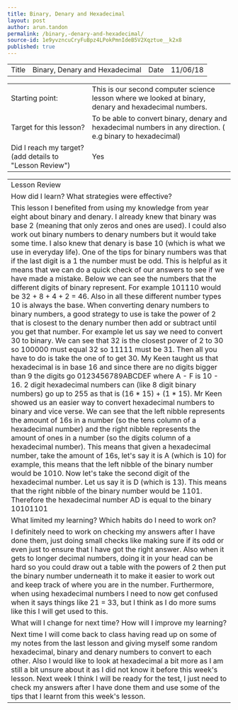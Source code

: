 ```yaml
---
title: Binary, Denary and Hexadecimal
layout: post
author: arun.tandon
permalink: /binary,-denary-and-hexadecimal/
source-id: 1e9yvzncuCryFuBpz4LPokPmnIdeB5V2Xqztue__k2x8
published: true
---
```

<table>
  <tr>
    <td>Title</td>
    <td>Binary, Denary and Hexadecimal</td>
    <td>Date</td>
    <td>11/06/18</td>
  </tr>
</table>


<table>
  <tr>
    <td>Starting point:</td>
    <td>This is our second computer science lesson where we looked at binary, denary and hexadecimal numbers.</td>
  </tr>
  <tr>
    <td>Target for this lesson?</td>
    <td>To be able to convert binary, denary and hexadecimal numbers in any direction. ( e.g binary to hexadecimal)</td>
  </tr>
  <tr>
    <td>Did I reach my target? 
(add details to "Lesson Review")</td>
    <td>Yes</td>
  </tr>
</table>


<table>
  <tr>
    <td>Lesson Review</td>
  </tr>
  <tr>
    <td>How did I learn? What strategies were effective? </td>
  </tr>
  <tr>
    <td>This lesson I benefited from using my knowledge from year eight about binary and denary. I already knew that binary was base 2 (meaning that only zeros and ones are used). I could also work out binary numbers to denary numbers but it would take some time. I also knew that denary is base 10 (which is what we use in everyday life). One of the tips for binary numbers was that if the last digit is a 1 the number must be odd. This is helpful as it means that we can do a quick check of our answers to see if we have made a mistake. Below we can see the numbers that the different digits of binary represent. For example 101110 would be 32 + 8 + 4 + 2 = 46. Also in all these different number types 10 is always the base. When converting denary numbers to binary numbers, a good strategy to use is take the power of 2 that is closest to the denary number then add or subtract until you get that number. For example let us say we need to convert 30 to binary. We can see that 32 is the closest power of 2 to 30 so 100000 must equal 32 so 11111 must be 31. Then all you have to do is take the one of to get 30. My Keen taught us that hexadecimal is in base 16 and since there are no digits bigger than 9 the digits go 0123456789ABCDEF where A - F is 10 - 16. 2 digit hexadecimal numbers can (like 8 digit binary numbers) go up to 255 as that is (16 * 15) + (1 * 15). Mr Keen showed us an easier way to convert hexadecimal numbers to binary and vice verse. We can see that the left nibble represents the amount of 16s in a number (so the tens column of a hexadecimal number) and the right nibble represents the amount of ones in a number (so the digits column of a hexadecimal number). This means that given a hexadecimal number, take the amount of 16s, let's say it is A (which is 10) for example, this means that the left nibble of the binary number would be 1010. Now let's take the second digit of the hexadecimal number. Let us say it is D (which is 13). This means that the right nibble of the binary number would be 1101. Therefore the hexadecimal number  AD is equal to the binary 10101101
</td>
  </tr>
  <tr>
    <td>What limited my learning? Which habits do I need to work on? </td>
  </tr>
  <tr>
    <td>I definitely need to work on checking my answers after I have done them, just doing small checks like making sure if its odd or even just to ensure that I have got the right answer. Also when it gets to longer decimal numbers, doing it in your head can be hard so you could draw out a table with the powers of 2 then put the binary number underneath it to make it easier to work out and keep track of where you are in the number. Furthermore, when using hexadecimal numbers I need to now get confused when it says things like 21 = 33, but I think as I do more sums like this I will get used to this.</td>
  </tr>
  <tr>
    <td>What will I change for next time? How will I improve my learning?</td>
  </tr>
  <tr>
    <td>Next time I will come back to class having read up on some of my notes from the last lesson and giving myself some random hexadecimal, binary and denary numbers to convert to each other. Also I would like to look at hexadecimal a bit more as I am still a bit unsure about it as I did not know it before this week's lesson. Next week I think I will be ready for the test, I just need to check my answers after I have done them and use some of the tips that I learnt from this week's lesson.</td>
  </tr>
</table>



